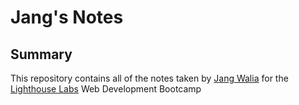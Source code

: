 # Jang's Notes
## Summary
This repository contains all of the notes taken by [Jang Walia](https://github.com/jangwalia) for the [Lighthouse Labs](https://www.lighthouselabs.ca/) Web Development Bootcamp
